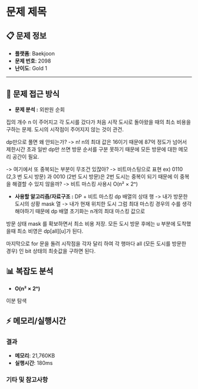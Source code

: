 
# 문제 제목

## 📋 문제 정보
- **플랫폼**: Baekjoon
- **문제 번호**: 2098
- **난이도**: Gold 1

---

## 🎯 문제 접근 방식

- **문제 분석 :**
외판원 순회

집의 개수 n 이 주어지고
각 도시를 갔다가 처음 시작 도시로 돌아왔을 때의 최소 비용을 구하는 문제.
도시의 시작점이 주어지지 않는 것이 관건.

dp만으로 풀면 왜 안되는가? -> n!
n의 최대 값은 16이기 때문에 87억 정도가 넘어서 제한시간 초과
일반 dp만 쓰면 방문 순서를 구분 못하기 때문에 모든 방문에 대한 메모리 공간이 필요.

-> 여기에서 또 중복되는 부분이 무조건 있잖아?
-> 비트마스팅으로 표현
ex) 0110 (2,3 번 도시 방문) 과 0010 (2번 도시 방문)은 2번 도시는 중복이 되기 때문에 이 중복을 해결할 수 있지 않을까?
-> 비트 마스킹 사용시 O(n² × 2ⁿ)


- **사용할 알고리즘/자료구조 :**
DP + 비트 마스킹
dp 배열의 상태
행 -> 내가 방문한 도시의 상황 mask
열 -> 내가 현재 위치한 도시
그럼 최대 마스킹 경우의 수를 생각해야하기 때문에 dp 배열 초기화는 n개의 최대 마스킹 값으로

방문 상태 mask 를 확보하면서 최소 비용 저장.
모든 도시 방문 후에는 u 부분에 도착했을때 최소 비영은 dp[all][u]가 된다.

마지막으로 for 문을 돌려 시작점을 각자 달리 하여 각 행마다 all (모든 도시를 방문한 경우) 인 bit 상태의 최솟값을 구하면 된다.




## 📊 복잡도 분석

- **O(n² × 2ⁿ)**

이분 탐색

## ⚡ 메모리/실행시간

### 결과
- **메모리**: 21,760KB
- **실행시간**: 180ms

### 기타 및 참고사항